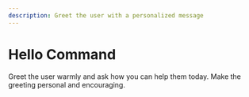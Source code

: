 ```yaml
---
description: Greet the user with a personalized message
---
```


# Hello Command

Greet the user warmly and ask how you can help them today. Make the greeting personal and encouraging.
